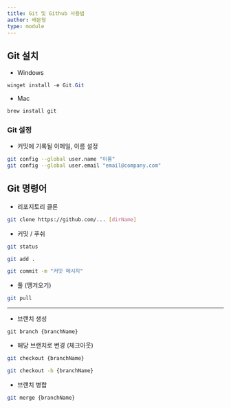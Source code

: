 ```yaml
---
title: Git 및 Github 사용법
author: 배문형
type: module
---
```


## Git 설치

- Windows

```powershell
winget install -e Git.Git
```

- Mac

```bash
brew install git
```


### Git 설정

- 커밋에 기록될 이메일, 이름 설정

```bash
git config --global user.name "이름"
git config --global user.email "email@company.com"
```


## Git 명령어

- 리포지토리 클론

```bash
git clone https://github.com/... [dirName]
```

- 커밋 / 푸쉬

```bash
git status
```

```bash
git add .
```

```bash
git commit -m "커밋 메시지"
```

- 풀 (땡겨오기)

```bash
git pull
```

***

- 브랜치 생성

```
git branch {branchName}
```

- 해당 브랜치로 변경 (체크아웃)

```bash
git checkout {branchName}
```

```bash
git checkout -b {branchName}
```

- 브랜치 병합

```bash
git merge {branchName}
```




